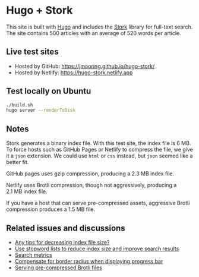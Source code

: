 # Hugo + Stork

This site is built with [Hugo](https://gohugo.io/) and includes the [Stork](https://stork-search.net/) library for full-text search. The site contains 500 articles with an average of 520 words per article.

## Live test sites

- Hosted by GitHub: <https://jmooring.github.io/hugo-stork/>
- Hosted by Netlify: <https://hugo-stork.netlify.app>

## Test locally on Ubuntu

```bash
./build.sh
hugo server --renderToDisk
```

## Notes

Stork generates a binary index file. With this test site, the index file is 6&nbsp;MB. To force hosts such as GitHub Pages or Netlify to compress the file, we give it a `json` extension. We could use `html` or `css` instead, but `json` seemed like a better fit.

GitHub pages uses gzip compression, producing a 2.3&nbsp;MB index file.

Netlify uses Brotli compression, though not aggressively, producing a 2.1&nbsp;MB index file.

If you have a host that can serve pre-compressed assets, aggressive Brotli compression produces a 1.5&nbsp;MB file.

## Related issues and discussions

- [Any tips for decreasing index file size?](https://github.com/jameslittle230/stork/discussions/258)
- [Use stopword lists to reduce index size and improve search results](https://github.com/jameslittle230/stork/issues/250)
- [Search metrics](https://github.com/jameslittle230/stork/discussions/259)
- [Compensate for border radius when displaying progress bar](https://github.com/jameslittle230/stork/issues/260)
- [Serving pre-compressed Brotli files](https://answers.netlify.com/t/serving-pre-compressed-brotli-files/53515)
